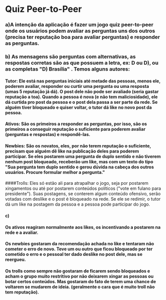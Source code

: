 # Quiz Peer-to-Peer

### a)A intenção da aplicação é fazer um jogo quiz peer-to-peer onde os usuários podem avaliar as perguntas uns dos outros (precisa ter reputação boa para avaliar perguntas) e responder as perguntas. 

### b) As mensagens são perguntas com alternativas, as respostas corretas são as que possuem a letra, ex: D ou D), ou as completas "D) Brasília" . Temos alguns autores:

#### Tutor: Ele está nas perguntas iniciais até metade das pessoas, menos ele, poderem avaliar, responder ou curtir uma pergunta ou uma resposta (umas 5 reputação já dá). O post dele não pode ser avaliado (seria gastar reputação a toa). Quando a pessoa é nova (e não tem maliciosidade), ele dá curtida pro post da pessoa e o post dela passa a ser parte da rede. Se alguém tiver bloqueado e quiser voltar, o tutor dá like no novo post da pessoa.

#### Ativos: São os primeiros a responder as perguntas, por isso, são os primeiros a conseguir reputação o suficiente para poderem avaliar (perguntas e respostas) e respondê-las. 


#### Newbies: São os novatos, eles, por não terem reputação o suficiente, precisam que alguém dê like na publicação deles para poderem participar. Se eles postarem uma pergunta de duplo sentido e não tiverem nenhum post bloqueado, receberão um like, mas com um texto do tipo "Sua pergunta tem duplo sentido e gerou dúvida na cabeça dos outros usuários. Procure formular melhor a pergunta."

####Trolls: Eles só estão ali para atrapalhar o jogo, seja por postarem xingamentos ou até por postarem conteúdos políticos ("vote em fulano para presidente"). Suas postagens, se conterem algum conteúdo ofensivo, serão votadas com deslike e o post é bloqueado na rede. Se ele se redimir, o tutor dá um like na postagem da pessoa e a pessoa pode participar do jogo.

#### c)
#### Os ativos reagiram normalmente aos likes, os incentivando a postarem na rede e a avaliar.

#### Os newbies gostaram da recomendação achada no like e tentaram não cometer o erro de novo. Teve um ou outro que ficou bloqueado por ter cometido o erro e o pessoal ter dado deslike no post dele, mas se reergueu.

#### Os trolls como sempre não gostaram de ficarem sendo bloqueados e acham o grupo muito restritivo por não deixarem xingar as pessoas ou botar certos conteúdos. Mas gostaram do fato de terem uma chance de voltarem se mudarem de ideia. (geralmente o cara que é muito troll não tem reputação).
